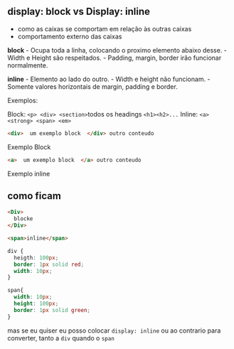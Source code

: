 ## display: block vs Display: inline

- como as caixas se comportam em relação às outras caixas
- comportamento externo das caixas

**block**
    - Ocupa toda a linha, colocando o proximo elemento abaixo desse.
    - Width e Height são respeitados.
    - Padding, margin, border irão funcionar normalmente.

**inline**
    - Elemento ao lado do outro.
    - Width e height não funcionam.
    - Somente valores horizontais de margin, padding e border.

Exemplos:

Block: `<p> <div> <section>`todos os headings `<h1><h2>...`
Inline: `<a> <strong> <span> <em>`

```html
<div>  um exemplo block  </div> outro conteudo
```
Exemplo Block

```html
<a>  um exemplo block  </a> outro conteudo
```
Exemplo inline

## como ficam 
```html
<Div>
  blocke
</Div>

<span>inline</span>
```

```css
div {
  heigth: 100px;
  border: 1px solid red;
  width: 10px;
}

span{
  width: 10px;
  height: 100px;
  border: 1px solid green;
}
```

mas se eu quiser eu posso colocar `display: inline` ou ao contrario para converter, tanto a `div` quando o `span`